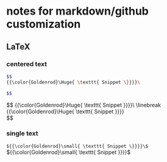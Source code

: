 # notes for markdown/github customization

## LaTeX 

### centered text
```bash
$$
{{\color{Goldenrod}\Huge{ \texttt{ Snippet \}}}}\

$$
```
$$
{{\color{Goldenrod}\Huge{ \texttt{ Snippet \}}}}\ \linebreak
{{\color{Goldenrod}\Huge{ \texttt{ Snippet \}}}}\
$$

### single text
`${{\color{Goldenrod}\small{ \texttt{ Snippet \}}}}\$`
${{\color{Goldenrod}\small{ \texttt{ Snippet \}}}}\$
